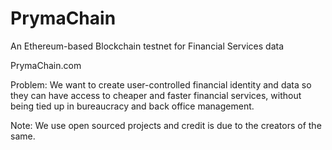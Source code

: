 # PrymaChain
An Ethereum-based Blockchain testnet for Financial Services data

PrymaChain.com

Problem: We want to create user-controlled financial identity and data so they can have access to cheaper and faster financial services, without being tied up in bureaucracy and back office management.


Note: We use open sourced projects and credit is due to the creators of the same.
